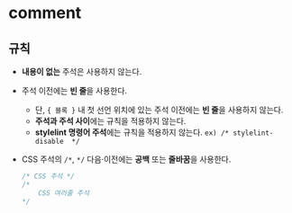 # comment

## 규칙

- **내용이 없는** 주석은 사용하지 않는다.
- 주석 이전에는 **빈 줄**을 사용한다.
  - 단, `{ 블록 }` 내 첫 선언 위치에 있는 주석 이전에는 **빈 줄**을 사용하지 않는다.
  - **주석과 주석 사이**에는 규칙을 적용하지 않는다.
  - **stylelint 명령어 주석**에는 규칙을 적용하지 않는다. `ex) /* stylelint-disable  */`
- CSS 주석의 `/*`, `*/` 다음·이전에는 **공백** 또는 **줄바꿈**을 사용한다.

    ```scss
    /* CSS 주석 */
    /*
        CSS 여러줄 주석
    */
    ```
